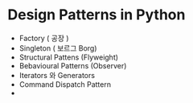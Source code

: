# Design Patterns in Python

- Factory ( 공장 )
- Singleton ( 보르그 Borg)
- Structural Pattens (Flyweight)
- Bebavioural Patterns (Observer)
- Iterators 와 Generators
- Command Dispatch Pattern
- 